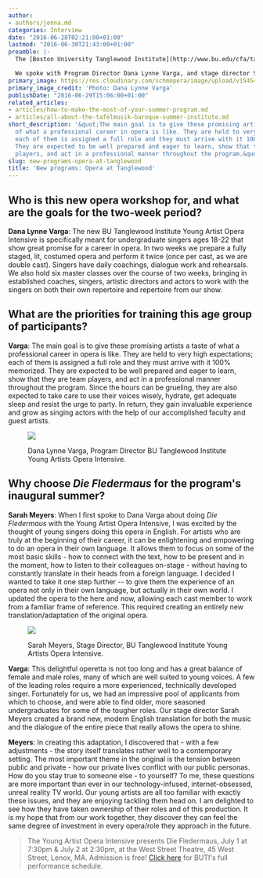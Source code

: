 ```yaml
---
author:
- authors/jenna.md
categories: Interview
date: "2016-06-28T02:21:00+01:00"
lastmod: "2016-06-30T21:43:00+01:00"
preamble: |-
  The [Boston University Tanglewood Institute](http://www.bu.edu/cfa/tanglewood/) has launched its new [Young Artists Opera Intensive](http://www.bu.edu/cfa/tanglewood/program/yaoi/), a two-week programme for young singers aged 18-22 who have completed their first year of undergraduate studies. Running from June 19-July 2, participants will have the chance to perform a mainstage role, receive coachings, and try out their repertoire in mock auditions, and learn entrepreneurial skills like networking and curating marketing materials.

  We spoke with Program Director Dana Lynne Varga, and stage director Sarah Meyers, about the mission of this new program, and why *Die Fledermaus* is a great choice for the YAOI's introductory summer.
primary_image: https://res.cloudinary.com/schmopera/image/upload/v1545409169/media/webhook-uploads/1467077197619/BUTI-Ensemble.jpg.jpg
primary_image_credit: 'Photo: Dana Lynne Varga'
publishDate: "2016-06-29T15:06:00+01:00"
related_articles:
- articles/how-to-make-the-most-of-your-summer-program.md
- articles/all-about-the-tafelmusik-baroque-summer-institute.md
short_description: '&quot;The main goal is to give these promising artists a taste
  of what a professional career in opera is like. They are held to very high expectations;
  each of them is assigned a full role and they must arrive with it 100% memorized.
  They are expected to be well prepared and eager to learn, show that they are team
  players, and act in a professional manner throughout the program.&quot;'
slug: new-programs-opera-at-tanglewood
title: 'New programs: Opera at Tanglewood'
---
```


## Who is this new opera workshop for, and what are the goals for the two-week period?

**Dana Lynne Varga**: The new BU Tanglewood Institute Young Artist Opera Intensive is specifically meant for undergraduate singers ages 18-22 that show great promise for a career in opera. In two weeks we prepare a fully staged, lit, costumed opera and perform it twice (once per cast, as we are double cast). Singers have daily coachings, dialogue work and rehearsals. We also hold six master classes over the course of two weeks, bringing in established coaches, singers, artistic directors and actors to work with the singers on both their own repertoire and repertoire from our show.

## What are the priorities for training this age group of participants?

**Varga**: The main goal is to give these promising artists a taste of what a professional career in opera is like. They are held to very high expectations; each of them is assigned a full role and they must arrive with it 100% memorized. They are expected to be well prepared and eager to learn, show that they are team players, and act in a professional manner throughout the program. Since the hours can be grueling, they are also expected to take care to use their voices wisely, hydrate, get adequate sleep and resist the urge to party. In return, they gain invaluable experience and grow as singing actors with the help of our accomplished faculty and guest artists.

<figure data-type="image">

![](https://res.cloudinary.com/schmopera/image/upload/v1545409169/media/webhook-uploads/1467077350304/2016-06-27---Dana-Lynne-Varga.jpg.jpg)
<figcaption>Dana Lynne Varga, Program Director BU Tanglewood Institute Young Artists Opera Intensive.</figcaption>
</figure>

## Why choose *Die Fledermaus* for the program's inaugural summer?

**Sarah Meyers**: When I first spoke to Dana Varga about doing *Die Fledermaus* with the Young Artist Opera Intensive, I was excited by the thought of young singers doing this opera in English. For artists who are truly at the beginning of their career, it can be enlightening and empowering to do an opera in their own language. It allows them to focus on some of the most basic skills - how to connect with the text, how to be present and in the moment, how to listen to their colleagues on-stage - without having to  constantly translate in their heads from a foreign language. I decided I wanted to take it one step further -- to give them the experience of an opera not only in their own language, but actually in their own world. I updated the opera to the here and now, allowing each cast member to work from a familiar frame of reference. This required creating an entirely new translation/adaptation of the original opera. 

<figure data-type="image">

![](https://res.cloudinary.com/schmopera/image/upload/v1545409169/media/webhook-uploads/1467077423430/2016-06-27---Sarah-Meyers.jpg.jpg)
<figcaption>Sarah Meyers, Stage Director, BU Tanglewood Institute Young Artists Opera Intensive.</figcaption>
</figure>

**Varga**: This delightful operetta is not too long and has a great balance of female and male roles, many of which are well suited to young voices. A few of the leading roles require a more experienced, technically developed singer. Fortunately for us, we had an impressive pool of applicants from which to choose, and were able to find older, more seasoned undergraduates for some of the tougher roles. Our stage director Sarah Meyers created a brand new, modern English translation for both the music and the dialogue of the entire piece that really allows the opera to shine.

**Meyers**: In creating this adaptation, I discovered that - with a few adjustments - the story itself translates rather well to a contemporary setting. The most important theme in the original is the tension between public and private - how our private lives conflict with our public personas. How do you stay true to someone else - to yourself? To me, these questions are more important than ever in our technology-infused, internet-obsessed, unreal reality TV world. Our young artists are all too familiar with exactly these issues, and they are enjoying tackling them head on. I am delighted to see how they have taken ownership of their roles and of this production. It is my hope that from our work together, they discover they can feel the same degree of investment in every opera/role they approach in the future. 

>The Young Artist Opera Intensive presents Die Fledermaus, July 1 at 7:30pm & July 2 at 2:30pm, at the West Street Theatre, 45 West Street, Lenox, MA. Admission is free! [Click here](http://www.bu.edu/cfa/tanglewood/performance_calendar/) for BUTI's full performance schedule.
